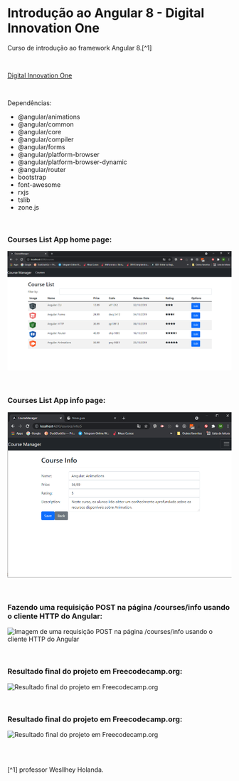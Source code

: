 # Introdução ao Angular 8 - Digital Innovation One

Curso de introdução ao framework Angular 8.[^1]

<br />

[Digital Innovation One](https://web.digitalinnovation.one/home)



<br />


Dependências:

- @angular/animations 
- @angular/common  
- @angular/core  
- @angular/compiler 
- @angular/forms 
- @angular/platform-browser 
- @angular/platform-browser-dynamic 
- @angular/router 
- bootstrap 
- font-awesome 
- rxjs
- tslib 
- zone.js 




<br />

### Courses List App home page:             
![Imagem de Courses List App home page](/src/assets/images/courses-home-page.png)



<br />

### Courses List App info page:             
![Imagem de Courses List App info page](/src/assets/images/courses-info-page.png)






<br />


### Fazendo uma requisição POST na página /courses/info usando o cliente HTTP do Angular:               
![Imagem de uma requisição POST na página /courses/info usando o cliente HTTP do Angular](/public/images/making-post-requisition-course-info-page.png)




<br />


### Resultado final do projeto em Freecodecamp.org:               
![Resultado final do projeto em Freecodecamp.org](/public/images/)




<br />


### Resultado final do projeto em Freecodecamp.org:               
![Resultado final do projeto em Freecodecamp.org](/public/images/)




<br />
<br />

[^1] professor Wesllhey Holanda.






